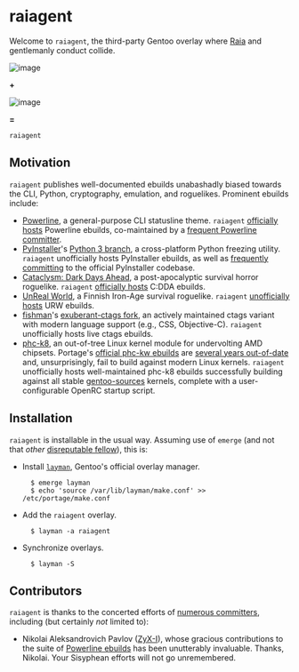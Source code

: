raiagent
===========

Welcome to `raiagent`, the third-party Gentoo overlay where
[Raia](https://en.wikipedia.org/wiki/Raja_%28genus%29) and gentlemanly conduct
collide.

![image](https://cloud.githubusercontent.com/assets/217028/7741975/ce3e814a-ff55-11e4-84d9-7fe8f2fab2f0.png)

**+**

![image](https://cloud.githubusercontent.com/assets/217028/7742504/0d4c7394-ff5e-11e4-9352-9a30362fb37c.png)

**=**

`raiagent`

## Motivation

`raiagent` publishes well-documented ebuilds unabashadly biased towards the CLI,
Python, cryptography, emulation, and roguelikes. Prominent ebuilds include:

* [Powerline](https://github.com/powerline/powerline), a general-purpose CLI
  statusline theme. `raiagent`
  [officially hosts](https://powerline.readthedocs.org/en/latest/installation/linux.html)
  Powerline ebuilds, co-maintained by a [frequent Powerline
  committer](https://github.com/ZyX-I/powerline).
* [PyInstaller](https://github.com/pyinstaller/pyinstaller)'s [Python 3
  branch](https://github.com/pyinstaller/pyinstaller/tree/python3), a
  cross-platform Python freezing utility. `raiagent` unofficially hosts
  PyInstaller ebuilds, as well as [frequently
  committing]((https://github.com/leycec/pyinstaller)) to the official
  PyInstaller codebase.
* [Cataclysm: Dark Days Ahead](http://en.cataclysmdda.com), a post-apocalyptic
  survival horror roguelike. `raiagent`
  [officially hosts](http://www.wiki.cataclysmdda.com/index.php?title=How_to_compile#Gentoo)
  C:DDA ebuilds.
* [UnReal World](http://www.unrealworld.fi), a Finnish Iron-Age survival
  roguelike. `raiagent` [unofficially hosts](http://z3.invisionfree.com/UrW_forum/index.php?showtopic=3551) URW ebuilds.
* [fishman](https://github.com/fishman)'s [exuberant-ctags
  fork](https://github.com/fishman/ctags), an actively maintained ctags variant
  with modern language support (e.g., CSS, Objective-C). `raiagent` unofficially
  hosts live ctags ebuilds.
* [phc-k8](http://www.linux-phc.org/forum/viewtopic.php?f=13&t=2), an
  out-of-tree Linux kernel module for undervolting AMD chipsets. Portage's
  [official phc-kw
  ebuilds](https://sources.gentoo.org/cgi-bin/viewvc.cgi/gentoo-x86/sys-power/phc-k8/)
  are [several years
  out-of-date](https://sources.gentoo.org/cgi-bin/viewvc.cgi/gentoo-x86/sys-power/phc-k8/ChangeLog?view=markup)
  and, unsurprisingly, fail to build against modern Linux kernels. `raiagent`
  unofficially hosts well-maintained phc-k8 ebuilds successfully building
  against all stable
  [gentoo-sources](https://wiki.gentoo.org/wiki/Kernel/Overview#General_purpose:_gentoo-sources)
  kernels, complete with a user-configurable OpenRC startup script.

## Installation

`raiagent` is installable in the usual way. Assuming use of `emerge` (and not
that *other* [disreputable fellow](http://paludis.exherbo.org)), this is:

* Install [`layman`](https://wiki.gentoo.org/wiki/Layman), Gentoo's official
  overlay manager.

        $ emerge layman
        $ echo 'source /var/lib/layman/make.conf' >> /etc/portage/make.conf

* Add the `raiagent` overlay.

        $ layman -a raiagent

* Synchronize overlays.

        $ layman -S

## Contributors

`raiagent` is thanks to the concerted efforts of [numerous
committers](https://github.com/leycec/raiagent/graphs/contributors), including
(but certainly *not* limited to):

* Nikolai Aleksandrovich Pavlov ([ZyX-I](https://github.com/ZyX-I)), whose
  gracious contributions to the suite of [Powerline ebuilds](https://github.com/leycec/raiagent/tree/master/app-misc) has been unutterably invaluable. Thanks,
  Nikolai. Your Sisyphean efforts will not go unremembered.
